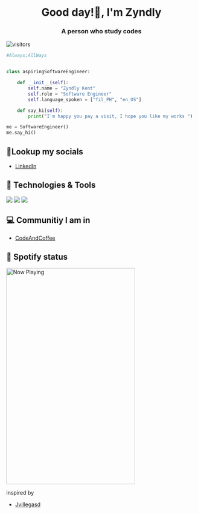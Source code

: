 <h1 align="center">Good day!👋, I'm Zyndly</h1>
<h3 align="center">A person who study codes</h3>


![visitors](https://visitor-badge.laobi.icu/badge?page_id=zyndly.zyndly)


```python
#Always;AllWays


class aspiringSoftwareEngineer:

    def __init__(self):
        self.name = "Zyndly Kent"
        self.role = "Software Engineer"
        self.language_spoken = ["fil_PH", "en_US"]

    def say_hi(self):
        print("I'm happy you pay a visit, I hope you like my works ")

me = SoftwareEngineer()
me.say_hi()
```

## 👀Lookup my socials
- [LinkedIn](https://www.linkedin.com/in/zyndlyy/)

## 🔧 Technologies & Tools

![](https://img.shields.io/badge/Editor-VS_Code-informational?style=flat&logo=visual-studio-code&logoColor=white&color=6aa6f8)
![](https://img.shields.io/badge/Code-Python-informational?style=flat&logo=python&logoColor=white&color=6aa6f8)
![](https://img.shields.io/badge/Tools-VB.NET-informational?style=flat&logo=vb.net&logoColor=white&color=6aa6f8)

## 💻 Communitiy I am in
- [CodeAndCoffee](https://discord.link/codeandcoffee)

## 🎵 Spotify status

<a href="https://zyke-spotify.vercel.app/api/song/?opened">
  <img src="https://zyke-spotify.vercel.app/api/song" width="341" height="571" alt="Now Playing">
</a>

inspired by
- [Jvillegasd](https://github.com/Jvillegasd/Jvillegasd)
